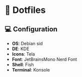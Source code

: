 # :file_folder: Dotfiles
## :computer: Configuration
- **OS**:       Debian sid
- **DE**:       KDE
- **Icons**:    Tela
- **Font**:     JetBrainsMono Nerd Font
- **Shell**:    Fish
- **Terminal**: Konsole

